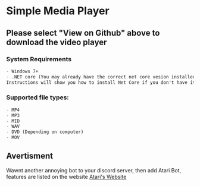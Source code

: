 # Simple Media Player

## Please select "View on Github" above to download the video player


### System Requirements
```markdown
- Windows 7+
- .NET core (You may already have the correct net core vesion installed.
Instructions will show you how to install Net Core if you don't have it.
```

### Supported file types:
```markdown
- MP4
- MP3
- MID
- WAV
- DVD (Depending on computer)
- MOV

```

## Avertisment
Wawnt another annoying bot to your discord server, then add Atari Bot, features are listed on the
website [Atari's Website](https://flare-development.github.io/AtariBot/)
